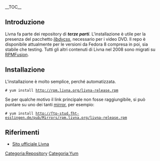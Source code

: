 \_\_TOC\_\_

Introduzione
------------

Livna fa parte dei repository di ***terze parti***. L'installazione è utile per la presenza del pacchetto *[libdvcss](Multimedia_Player_e_codecs#Librerie_per_DVD "wikilink")*, necessario per i video DVD. Il repo è disponibile attualmente per le versioni da Fedora 8 compresa in poi, sia stabile che testing.
Tutti gli altri contenuti di Livna nel 2008 sono migrati su [RPMFusion](RPMFusion "wikilink").

Installazione
-------------

L'installazione è molto semplice, perché automatizzata.

`# yum install `[`http://rpm.livna.org/livna-release.rpm`](http://rpm.livna.org/livna-release.rpm)

Se per qualche motivo il link principale non fosse raggiungibile, si può puntare su uno dei tanti [mirror](http://rpm.livna.org/mirrorlist), per esempio:

`# yum install `[`http://ftp-stud.fht-esslingen.de/pub/Mirrors/rpm.livna.org/livna-release.rpm`](http://ftp-stud.fht-esslingen.de/pub/Mirrors/rpm.livna.org/livna-release.rpm)

Riferimenti
-----------

-   [Sito ufficiale Livna](http://rpm.livna.org/)

<Categoria:Repository> <Categoria:Yum>
